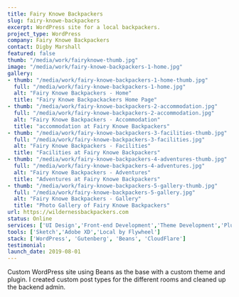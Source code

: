 ```yaml
---
title: Fairy Knowe Backpackers
slug: fairy-knowe-backpackers
excerpt: WordPress site for a local backpackers.
project_type: WordPress
company: Fairy Knowe Backpackers
contact: Digby Marshall
featured: false
thumb: "/media/work/fairyknowe-thumb.jpg"
image: "/media/work/fairy-knowe-backpackers-1-home.jpg"
gallery:
- thumb: "/media/work/fairy-knowe-backpackers-1-home-thumb.jpg"
  full: "/media/work/fairy-knowe-backpackers-1-home.jpg"
  alt: "Fairy Knowe Backpackers - Home"
  title: "Fairy Knowe Backpackackers Home Page"
- thumb: "/media/work/fairy-knowe-backpackers-2-accommodation.jpg"
  full: "/media/work/fairy-knowe-backpackers-2-accommodation.jpg"
  alt: "Fairy Knowe Backpackers - Accommodation"
  title: "accommodation at Fairy Knowe Backpackers"
- thumb: "/media/work/fairy-knowe-backpackers-3-facilities-thumb.jpg"
  full: "/media/work/fairy-knowe-backpackers-3-facilities.jpg"
  alt: "Fairy Knowe Backpackers - Facilities"
  title: "Facilities at Fairy Knowe Backpackers"
- thumb: "/media/work/fairy-knowe-backpackers-4-adventures-thumb.jpg"
  full: "/media/work/fairy-knowe-backpackers-4-adventures.jpg"
  alt: "Fairy Knowe Backpackers - Adventures"
  title: "Adventures at Fairy Knowe Backpackers"
- thumb: "/media/work/fairy-knowe-backpackers-5-gallery-thumb.jpg"
  full: "/media/work/fairy-knowe-backpackers-5-gallery.jpg"
  alt: "Fairy Knowe Backpackers - Gallery"
  title: "Photo Gallery of Fairy Knowe Backpackers"
url: https://wildernessbackpackers.com
status: Online
services: ['UI Design','Front-end Development','Theme Development','Plugin Development']
tools: ['Sketch','Adobe XD','Local by Flywheel']
stack: ['WordPress', 'Gutenberg', 'Beans', 'CloudFlare']
testimonial: 
launch_date: 2019-08-01
---
```

Custom WordPress site using Beans as the base with a custom theme and plugin. I created custom post types for the different rooms and cleaned up the backend admin.